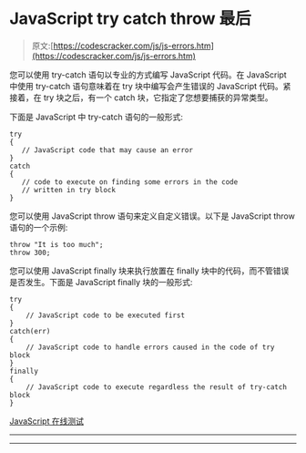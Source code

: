 # JavaScript try catch throw 最后

> 原文:[https://codescracker.com/js/js-errors.htm](https://codescracker.com/js/js-errors.htm)

您可以使用 try-catch 语句以专业的方式编写 JavaScript 代码。在 JavaScript 中使用 try-catch 语句意味着在 try 块中编写会产生错误的 JavaScript 代码。紧接着，在 try 块之后，有一个 catch 块，它指定了您想要捕获的异常类型。

下面是 JavaScript 中 try-catch 语句的一般形式:

```
try
{
   // JavaScript code that may cause an error
}
catch
{
   // code to execute on finding some errors in the code 
   // written in try block
}
```

您可以使用 JavaScript throw 语句来定义自定义错误。以下是 JavaScript throw 语句的一个示例:

```
throw "It is too much";
throw 300;
```

您可以使用 JavaScript finally 块来执行放置在 finally 块中的代码，而不管错误是否发生。下面是 JavaScript finally 块的一般形式:

```
try
{
    // JavaScript code to be executed first
}
catch(err)
{
    // JavaScript code to handle errors caused in the code of try block
}
finally
{
    // JavaScript code to execute regardless the result of try-catch block
}
```

[JavaScript 在线测试](/exam/showtest.php?subid=6)

* * *

* * *